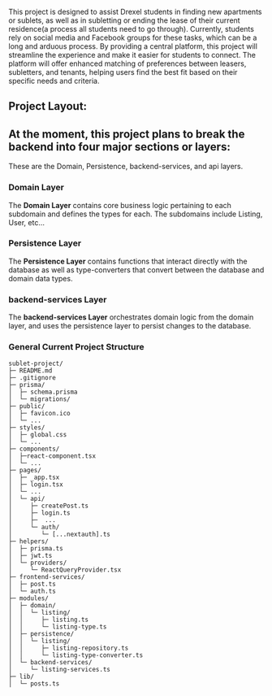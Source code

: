 This project is designed to assist Drexel students in finding new apartments or sublets, as well as in subletting or ending the lease of their current residence(a process all students need to go through). Currently, students rely on social media and Facebook groups for these tasks, which can be a long and arduous process. 
By providing a central platform, this project will streamline the experience and make it easier for students to connect. The platform will offer enhanced matching of preferences between leasers, subletters, and tenants, helping users find the best fit based on their specific needs and criteria.


## Project Layout:

## At the moment, this project plans to break the backend into four major sections or layers:

These are the Domain, Persistence, backend-services, and api layers.

### Domain Layer
The **Domain Layer** contains core business logic pertaining to each subdomain and defines the types for each. The subdomains include Listing, User, etc...

### Persistence Layer
The **Persistence Layer** contains functions that interact directly with the database as well as type-converters that convert between the database and domain data types.

### backend-services Layer
The **backend-services Layer** orchestrates domain logic from the domain layer, and uses the persistence layer to persist changes to the database.


### General Current Project Structure
```
sublet-project/
├─ README.md
├─ .gitignore
├─ prisma/
│  ├─ schema.prisma
│  └─ migrations/
├─ public/
│  ├─ favicon.ico
│  └─ ...
├─ styles/
│  ├─ global.css
│  └─ ...
├─ components/
│  ├─react-component.tsx
│  └─ ...
├─ pages/
│  ├─ _app.tsx
│  ├─ login.tsx
│  └─ ...
│  └─ api/
│     ├─ createPost.ts
│     ├─ login.ts
│     ├─  ...
│     └─ auth/
│        └─ [...nextauth].ts
├─ helpers/
│  ├─ prisma.ts
│  ├─ jwt.ts
│  └─ providers/
│     └─ ReactQueryProvider.tsx
├─ frontend-services/
│  ├─ post.ts
│  └─ auth.ts
├─ modules/
│  ├─ domain/
│  │  └─ listing/
│  │     ├─ listing.ts
│  │     └─ listing-type.ts
│  ├─ persistence/
│  │  └─ listing/
│  │     ├─ listing-repository.ts
│  │     └─ listing-type-converter.ts
│  └─ backend-services/
│     └─ listing-services.ts
├─ lib/
│  └─ posts.ts
```